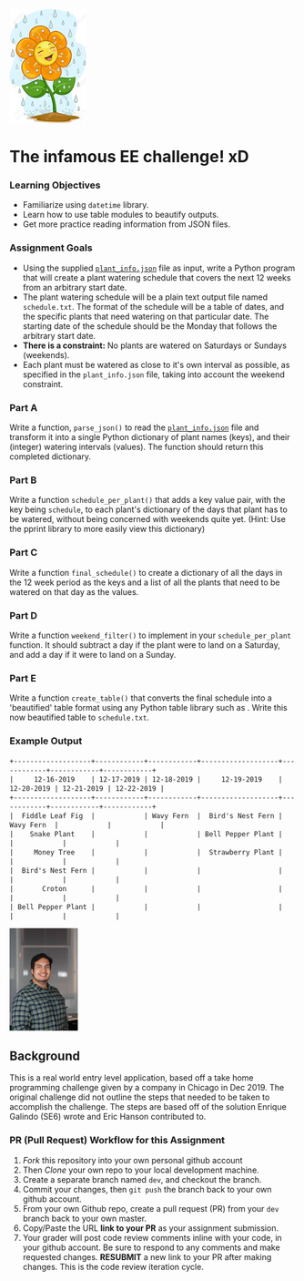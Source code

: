 ![LOGO](img/happy_flower.jpeg)
# The infamous EE challenge! xD

### Learning Objectives
- Familiarize using `datetime` library.
- Learn how to use table modules to beautify outputs.
- Get more practice reading information from JSON files.

### Assignment Goals
- Using the supplied [`plant_info.json`](./plant_info.json) file as input, write a Python program that will create a plant watering schedule that covers the next 12 weeks from an arbitrary start date.
- The plant watering schedule will be a plain text output file named `schedule.txt`.  The format of the schedule will be a table of dates, and the specific plants that need watering on that particular date.  The starting date of the schedule should be the Monday that follows the arbitrary start date.
- **There is a constraint:** No plants are watered on Saturdays or Sundays (weekends).
- Each plant must be watered as close to it's own interval as possible, as specified in the `plant_info.json` file, taking into account the weekend constraint.

### Part A
Write a function, `parse_json()` to read the [`plant_info.json`](./plant_info.json) file and transform it into a single Python dictionary of plant names (keys), and their (integer) watering intervals (values).  The function should return this completed dictionary.

### Part B
Write a function `schedule_per_plant()` that adds a key value pair, with the key being `schedule`, to each plant's dictionary of the days that plant has to be watered, without being concerned with weekends quite yet. (Hint: Use the pprint library to more easily view this dictionary)

### Part C
Write a function `final_schedule()` to create a dictionary of all the days in the 12 week period as the keys and a list of all the plants that need to be watered on that day as the values.

### Part D
Write a function `weekend_filter()` to implement in your `schedule_per_plant` function. It should subtract a day if the plant were to land on a Saturday, and add a day if it were to land on a Sunday.

### Part E
Write a function `create_table()` that converts the final schedule into a 'beautified' table format using any Python table library such as .  Write this now beautified table to `schedule.txt`.

### Example Output
```
+-------------------+------------+------------+-------------------+------------+------------+------------+
|     12-16-2019    | 12-17-2019 | 12-18-2019 |     12-19-2019    | 12-20-2019 | 12-21-2019 | 12-22-2019 |
+-------------------+------------+------------+-------------------+------------+------------+------------+
|  Fiddle Leaf Fig  |            | Wavy Fern  |  Bird's Nest Fern | Wavy Fern  |            |            |
|    Snake Plant    |            |            | Bell Pepper Plant |            |            |            |
|     Money Tree    |            |            |  Strawberry Plant |            |            |            |
|  Bird's Nest Fern |            |            |                   |            |            |            |
|       Croton      |            |            |                   |            |            |            |
| Bell Pepper Plant |            |            |                   |            |            |            |
```
![LOGO](img/eg_headshot.jpeg)

## Background
This is a real world entry level application, based off a take home programming challenge given by a company in Chicago in Dec 2019. The original challenge did not outline the steps that needed to be taken to accomplish the challenge. The steps are based off of the solution Enrique Galindo (SE6) wrote and Eric Hanson contributed to. 

### PR (Pull Request) Workflow for this Assignment
1. *Fork* this repository into your own personal github account
2. Then *Clone* your own repo to your local development machine.
3. Create a separate branch named `dev`, and checkout the branch.
4. Commit your changes, then `git push` the branch back to your own github account.
5. From your own Github repo, create a pull request (PR) from your `dev` branch back to your own master.
6. Copy/Paste the URL **link to your PR** as your assignment submission.
7. Your grader will post code review comments inline with your code, in your github account. Be sure to respond to any comments and make requested changes. **RESUBMIT** a new link to your PR after making changes.  This is the code review iteration cycle.

